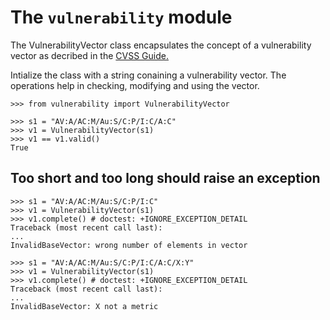  The ``vulnerability`` module
=============================

The VulnerabilityVector class encapsulates the concept of a
vulnerability vector as decribed in the
[CVSS Guide.](http://www.first.org/cvss/cvss-guide.html)

Intialize the class with a string conaining a vulnerability vector.
The operations help in checking, modifying and using the vector.

    >>> from vulnerability import VulnerabilityVector

    >>> s1 = "AV:A/AC:M/Au:S/C:P/I:C/A:C"
    >>> v1 = VulnerabilityVector(s1)
    >>> v1 == v1.valid()
    True


Too short and too long should raise an exception
------------------------------------------------

    >>> s1 = "AV:A/AC:M/Au:S/C:P/I:C"
    >>> v1 = VulnerabilityVector(s1)
    >>> v1.complete() # doctest: +IGNORE_EXCEPTION_DETAIL
    Traceback (most recent call last):
    ...
    InvalidBaseVector: wrong number of elements in vector

    >>> s1 = "AV:A/AC:M/Au:S/C:P/I:C/A:C/X:Y"
    >>> v1 = VulnerabilityVector(s1)
    >>> v1.complete() # doctest: +IGNORE_EXCEPTION_DETAIL
    Traceback (most recent call last):
    ...
    InvalidBaseVector: X not a metric

